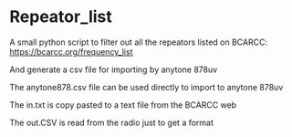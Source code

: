 # Repeator_list
A small python script to filter out all the repeators listed on BCARCC:
https://bcarcc.org/frequency_list

And generate a csv file for importing by anytone 878uv

The anytone878.csv file can be used directly to import to anytone 878uv

The in.txt is copy pasted to a text file from the BCARCC web

The out.CSV is read from the radio just to get a format